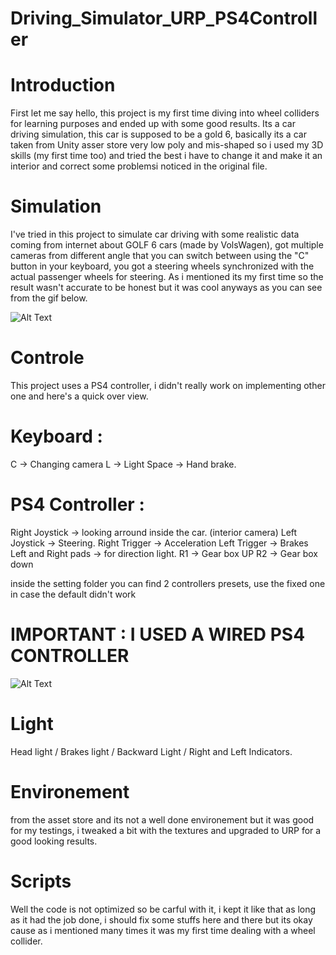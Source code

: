 # Driving_Simulator_URP_PS4Controller


# Introduction

  First let me say hello, this project is my first time diving into wheel colliders for learning purposes and ended up with some good results.
  Its a car driving simulation, this car is supposed to be a gold 6, basically its a car taken from Unity asser store very low poly and mis-shaped so i used my 3D skills (my first time too) and tried the best i have to change it and make it an interior and correct some problemsi noticed in the original file.
  
 # Simulation
 
  I've tried in this project to simulate car driving with some realistic data coming from internet about GOLF 6 cars (made by VolsWagen), got multiple cameras
  from different angle that you can switch between using the "C" button in your keyboard, you got a steering wheels synchronized with the actual passenger wheels for 
  steering. As i mentioned its my first time so the result wasn't accurate to be honest but it was cool anyways as you can see from the gif below.
  
  ![Alt Text](https://media.giphy.com/media/elcU48XMW7tlY9O2jC/giphy.gif)
  
  # Controle 
  
  This project uses a PS4 controller, i didn't really work on implementing other one and here's a quick over view.
  
  # Keyboard : 
  C -> Changing camera
  L -> Light
  Space -> Hand brake.
  
  # PS4 Controller : 
  
  Right Joystick -> looking arround inside the car. (interior camera)
  Left Joystick -> Steering.
  Right Trigger -> Acceleration
  Left Trigger -> Brakes
  Left and Right pads -> for direction light.
  R1 -> Gear box UP
  R2 -> Gear box down
  
  inside the setting folder you can find 2 controllers presets, use the fixed one in case the default didn't work 
  
  # IMPORTANT : I USED A WIRED PS4 CONTROLLER
  
  ![Alt Text](https://media.giphy.com/media/l0LWbMGKLJSDevb81M/giphy.gif)
  
  
  # Light
  
  Head light / Brakes light / Backward Light / Right and Left Indicators.
  
  # Environement
  
  from the asset store and its not a well done environement but it was good for my testings, i tweaked a bit with the textures and upgraded to URP for a good looking results.
  
  # Scripts 
  
  Well the code is not optimized so be carful with it, i kept it like that as long as it had the job done, i should fix some stuffs here and there but its okay cause as i mentioned many times it was my first time dealing with a wheel collider.
  
  
  
  
  
  
  
